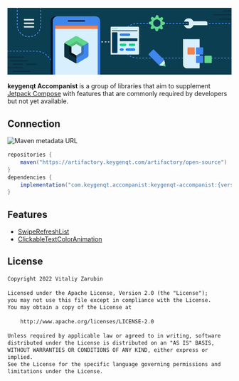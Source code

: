 ![picture](https://github.com/keygenqt/keygenqt-accompanist/blob/master/data/just-image.png?raw=true)

**keygenqt Accompanist** is a group of libraries that aim to
supplement [Jetpack Compose](https://developer.android.com/jetpack/compose) with features that are commonly required by
developers but not yet available.

## Connection

![Maven metadata URL](https://img.shields.io/maven-metadata/v?metadataUrl=https://artifactory.keygenqt.com/artifactory/open-source/com/keygenqt/accompanist/keygenqt-accompanist/maven-metadata.xml)

```gradle
repositories {
    maven("https://artifactory.keygenqt.com/artifactory/open-source")
}
dependencies {
    implementation("com.keygenqt.accompanist:keygenqt-accompanist:{version}")
}
```

## Features

* [SwipeRefreshList](/keygenqt-accompanist/SwipeRefreshList)
* [ClickableTextColorAnimation](/keygenqt-accompanist/ClickableTextColorAnimation)

## License

```
Copyright 2022 Vitaliy Zarubin

Licensed under the Apache License, Version 2.0 (the "License");
you may not use this file except in compliance with the License.
You may obtain a copy of the License at

    http://www.apache.org/licenses/LICENSE-2.0

Unless required by applicable law or agreed to in writing, software
distributed under the License is distributed on an "AS IS" BASIS,
WITHOUT WARRANTIES OR CONDITIONS OF ANY KIND, either express or implied.
See the License for the specific language governing permissions and
limitations under the License.
```